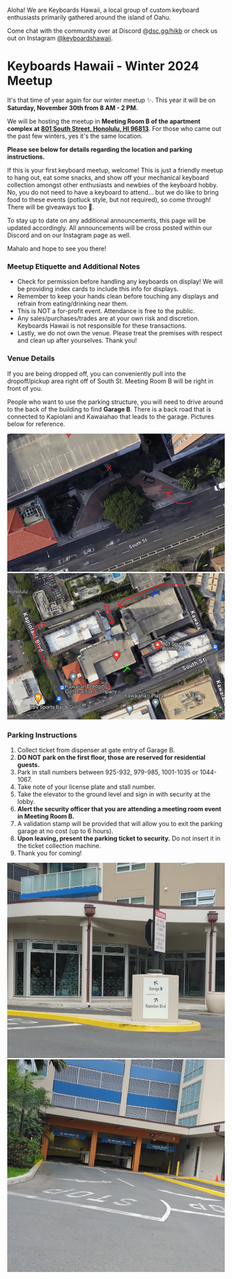 <!-- ![](images/2024/) -->

Aloha! We are Keyboards Hawaii, a local group of custom keyboard enthusiasts primarily gathered around the island of Oahu.

Come chat with the community over at Discord @[dsc.gg/hikb](https://dsc.gg/hikb) or check us out on Instagram [@keyboardshawaii](https://www.instagram.com/keyboardshawaii/).


# Keyboards Hawaii - Winter 2024 Meetup

It's that time of year again for our winter meetup :sparkles:. This year it will be on **Saturday, November 30th from 8 AM - 2 PM.**

We will be hosting the meetup in **Meeting Room B of the apartment complex at [801 South Street, Honolulu, HI 96813](https://www.google.com/maps/place/801+South+St,+Honolulu,+HI+96813/@21.3027265,-157.8570346,19z/data=!3m1!4b1!4m6!3m5!1s0x7c006e0a3ec87477:0xf7e59aecfdbbc86a!8m2!3d21.3027265!4d-157.8563895!16s%2Fg%2F11c5n0qsfr?entry=ttu&g_ep=EgoyMDI0MTAwOS4wIKXMDSoASAFQAw%3D%3D)**. For those who came out the past few winters, yes it's the same location.

**Please see below for details regarding the location and parking instructions.**

If this is your first keyboard meetup, welcome! This is just a friendly meetup to hang out, eat some snacks, and show off your mechanical keyboard collection amongst other enthusiasts and newbies of the keyboard hobby. No, you do not need to have a keyboard to attend... but we do like to bring food to these events (potluck style, but not required), so come through! There will be giveaways too :eyes:.

To stay up to date on any additional announcements, this page will be updated accordingly. All announcements will be cross posted within our Discord and on our Instagram page as well.

Mahalo and hope to see you there!


### Meetup Etiquette and Additional Notes
 
 - Check for permission before handling any keyboards on display! We will be providing index cards to include this info for displays.
 - Remember to keep your hands clean before touching any displays and refrain from eating/drinking near them.
 - This is NOT a for-profit event. Attendance is free to the public.
 - Any sales/purchases/trades are at your own risk and discretion. Keyboards Hawaii is not responsible for these transactions.
 - Lastly, we do not own the venue. Please treat the premises with respect and clean up after yourselves. Thank you!


### Venue Details

If you are being dropped off, you can conveniently pull into the dropoff/pickup area right off of South St. Meeting Room B will be right in front of you.

People who want to use the parking structure, you will need to drive around to the back of the building to find **Garage B**. There is a back road that is connected to Kapiolani and Kawaiahao that leads to the garage. Pictures below for reference.

![](images/2023/dropoff.png)
![](images/2023/garage-b-overview.png)


### Parking Instructions

1. Collect ticket from dispenser at gate entry of Garage B.
2. **DO NOT park on the first floor, those are reserved for residential guests.**
3. Park in stall numbers between 925-932, 979-985, 1001-1035 or 1044-1067.
4. Take note of your license plate and stall number.
5. Take the elevator to the ground level and sign in with security at the lobby.
6. **Alert the security officer that you are attending a meeting room event in Meeting Room B.**
7. A validation stamp will be provided that will allow you to exit the parking garage at no cost (up to 6 hours).
8. **Upon leaving, present the parking ticket to security.** Do not insert it in the ticket collection machine.
9. Thank you for coming!

![](images/2023/garage-b-sign.png)
![](images/2023/garage-1.png)